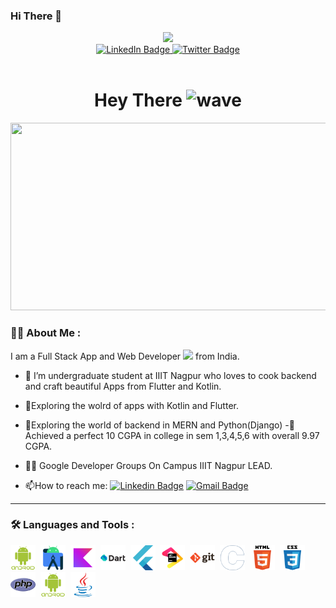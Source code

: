 ### Hi There 👋
<div id="header" align="center">
  <img src="https://media.giphy.com/media/v1.Y2lkPTc5MGI3NjExZ2llYXl6dHducXU2ZnhwMG1vYXdtdm9wNWJpd3d3eHBsanc2Z2h4YiZlcD12MV9pbnRlcm5hbF9naWZfYnlfaWQmY3Q9cw/M9gbBd9nbDrOTu1Mqx/giphy.gif" width="100"/>
<div id="badges">
  <a href="https://www.linkedin.com/in/ashu-rajput-14334a24b">
    <img src="https://img.shields.io/badge/LinkedIn-blue?style=for-the-badge&logo=linkedin&logoColor=white" alt="LinkedIn Badge"/>
  </a>
 <a href="https://twitter.com/AshuRajput95489">
    <img src="https://img.shields.io/badge/Twitter-blue?style=for-the-badge&logo=twitter&logoColor=white" alt="Twitter Badge"/>
  </a>
</div>
  <img src="https://komarev.com/ghpvc/?username=Ashurajput02&style=flat-square&color=blue" alt=""/>
<h1>
  Hey There
  <img src="https://media.giphy.com/media/v1.Y2lkPTc5MGI3NjExcDk1YWcyM2J5M2FnOXpwbzg2aHZwMnpsdnhyZmJuZ3loZnR6b3ptMSZlcD12MV9pbnRlcm5hbF9naWZfYnlfaWQmY3Q9cw/hvRJCLFzcasrR4ia7z/giphy.gif" alt="wave" width="30px"/>
</h1>

</div>
<div align="center">
  <img src="https://media.giphy.com/media/dWesBcTLavkZuG35MI/giphy.gif" width="600" height="300"/>
</div>


### :man_technologist: About Me :
I am a Full Stack App and Web Developer <img src="https://media.giphy.com/media/WUlplcMpOCEmTGBtBW/giphy.gif" width="30"> from India.

- :telescope: I’m undergraduate student at IIIT Nagpur who loves to cook backend and craft beautiful Apps from Flutter and Kotlin.
- :seedling:Exploring the wolrd of apps with Kotlin and Flutter.
- :seedling:Exploring the world of backend in MERN and Python(Django)
-:seedling: Achieved a perfect 10 CGPA in college in sem 1,3,4,5,6 with overall 9.97 CGPA.
- 🧑‍💻 Google Developer Groups On Campus IIIT Nagpur LEAD.

- :mailbox:How to reach me: [![Linkedin Badge](https://img.shields.io/badge/-ashurajput-blue?style=flat&logo=Linkedin&logoColor=white)](https://www.linkedin.com/in/ashu-rajput-14334a24b)
[![Gmail Badge](https://img.shields.io/badge/-ashurajput7017@gmail.com-red?style=flat&logo=Gmail&logoColor=white)](mailto:ashurajput7017@gmail.com)

- ---

### :hammer_and_wrench: Languages and Tools :
<div>
  <img src="https://github.com/devicons/devicon/blob/master/icons/android/android-plain-wordmark.svg" title="Java" alt="Java" width="40" height="40"/>&nbsp;
  <img src="https://github.com/devicons/devicon/blob/master/icons/androidstudio/androidstudio-original.svg" title="android studio" width="40" height="40"/>&nbsp;
  <img src="https://github.com/devicons/devicon/blob/master/icons/kotlin/kotlin-original.svg" width="40" height="40"/>&nbsp;
   <img src="https://github.com/devicons/devicon/blob/master/icons/dart/dart-original-wordmark.svg" title="Git" **alt="Git" width="40" height="40"/>&nbsp;
 <img src="https://github.com/devicons/devicon/blob/master/icons/flutter/flutter-original.svg" title="Git" **alt="Git" width="40" height="40"/>&nbsp;
<img src="https://github.com/devicons/devicon/blob/master/icons/jetbrains/jetbrains-original.svg" title="Git" **alt="Git" width="40" height="40"/>&nbsp;
<img src="https://github.com/devicons/devicon/blob/master/icons/git/git-original-wordmark.svg" title="Git" **alt="Git" width="40" height="40"/>&nbsp;
<img src="https://github.com/devicons/devicon/blob/master/icons/c/c-line.svg" title="Git" **alt="Git" width="40" height="40"/>&nbsp;
<img src="https://github.com/devicons/devicon/blob/master/icons/html5/html5-original-wordmark.svg" title="Git" **alt="Git" width="40" height="40"/>&nbsp;
<img src="https://github.com/devicons/devicon/blob/master/icons/css3/css3-original-wordmark.svg" title="Git" **alt="Git" width="40" height="40"/>&nbsp;
 <img src="https://github.com/devicons/devicon/blob/master/icons/php/php-original.svg" width="40" height="40">&nbsp;
  <img src="https://github.com/devicons/devicon/blob/master/icons/android/android-plain-wordmark.svg" title="Java" alt="Java" width="40" height="40"/>&nbsp;
<img src="https://github.com/devicons/devicon/blob/master/icons/java/java-original.svg" title="Java" alt="Java Logo" width="40" height="40"/>&nbsp;

</div>

